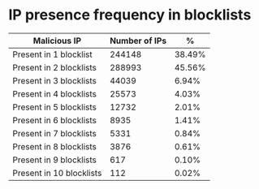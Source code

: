 # IP presence frequency in blocklists
| Malicious IP | Number of IPs | % |
|----|----|----|
| Present in 1 blocklist | 244148 | 38.49% |
| Present in 2 blocklists | 288993 | 45.56% |
| Present in 3 blocklists | 44039 | 6.94% |
| Present in 4 blocklists | 25573 | 4.03% |
| Present in 5 blocklists | 12732 | 2.01% |
| Present in 6 blocklists | 8935 | 1.41% |
| Present in 7 blocklists | 5331 | 0.84% |
| Present in 8 blocklists | 3876 | 0.61% |
| Present in 9 blocklists | 617 | 0.10% |
| Present in 10 blocklists | 112 | 0.02% |
